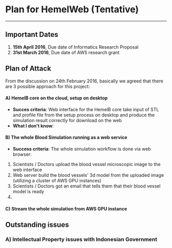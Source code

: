 # **Plan for HemelWeb (Tentative)**

---
## Important Dates
1. **15th April 2016**, Due date of Informatics Research Proposal
2. **31st March 2016**, Due date of AWS research grant


## Plan of Attack
From the discussion on 24th February 2016, basically we agreed that there are 3 possible approach for this project:

#### A) HemelB core on the cloud, setup on desktop
* **Succes criteria**: Web interface for the HemelB core take input of STL and profile file from the setup process on desktop and produce the simulation result correctly for download on the web
* **What I don't know**: 

#### B) The whole Blood Simulation running as a web service
* **Success criteria**: The whole simulation workflow is done via web browser:
1. Scientists / Doctors upload the blood vessel microscopic image to the web interface
2. Web server build the blood vessels' 3d model from the uploaded image (utilizing a cluster of AWS GPU instances)
3. Scientists / Doctors got an email that tells them that their blood vessel model is ready
4. 

#### C) Stream the whole simulation from AWS GPU instance



## Outstanding issues 

### A) Intellectual Property issues with Indonesian Government



